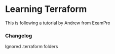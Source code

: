 # Learning Terraform
This is following a tutorial by Andrew from ExamPro

### Changelog
Ignored .terraform folders